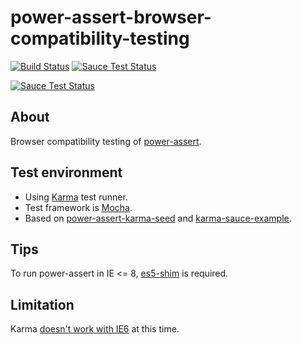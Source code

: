 power-assert-browser-compatibility-testing
==========================================

[![Build Status](https://travis-ci.org/ama-ch/power-assert-browser-compatibility-testing.svg?branch=master)](https://travis-ci.org/ama-ch/power-assert-browser-compatibility-testing)
[![Sauce Test Status](https://saucelabs.com/buildstatus/ama-ch_power-assert)](https://saucelabs.com/u/ama-ch_power-assert)

[![Sauce Test Status](https://saucelabs.com/browser-matrix/ama-ch_power-assert.svg)](https://saucelabs.com/u/ama-ch_power-assert)

## About

Browser compatibility testing of [power-assert](https://github.com/twada/power-assert).

## Test environment

* Using [Karma](http://karma-runner.github.io/) test runner.
* Test framework is [Mocha](http://visionmedia.github.io/mocha/).
* Based on [power-assert-karma-seed](https://github.com/azu/power-assert-karma-seed) and [karma-sauce-example](https://github.com/saucelabs/karma-sauce-example).

## Tips

To run power-assert in IE <= 8, [es5-shim](https://github.com/es-shims/es5-shim) is required.

## Limitation

Karma [doesn't work with IE6](https://github.com/karma-runner/karma/issues/983) at this time.
